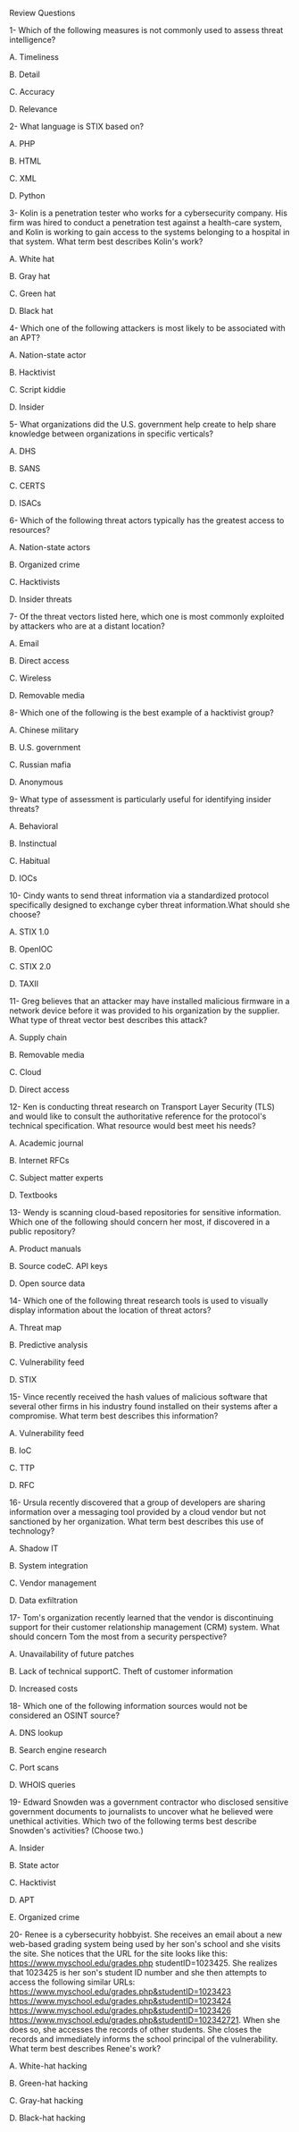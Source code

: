 Review Questions

1- Which of the following measures is not commonly used to assess
threat intelligence?

A. Timeliness

B. Detail

C. Accuracy

D. Relevance

2- What language is STIX based on?

A. PHP

B. HTML

C. XML

D. Python

3- Kolin is a penetration tester who works for a cybersecurity company. His firm was hired to conduct a penetration test against a health-care system, and Kolin is working to gain access to the systems belonging to a hospital in that system. What term best describes Kolin's work?

A. White hat

B. Gray hat

C. Green hat

D. Black hat

4- Which one of the following attackers is most likely to be associated with an APT?

A. Nation-state actor

B. Hacktivist

C. Script kiddie

D. Insider

5- What organizations did the U.S. government help create to help share knowledge between organizations in specific verticals?

A. DHS

B. SANS

C. CERTS

D. ISACs

6- Which of the following threat actors typically has the greatest access to resources?

A. Nation-state actors

B. Organized crime

C. Hacktivists

D. Insider threats

7- Of the threat vectors listed here, which one is most commonly exploited by attackers who are at a distant location?

A. Email

B. Direct access

C. Wireless

D. Removable media

8- Which one of the following is the best example of a hacktivist group?

A. Chinese military

B. U.S. government

C. Russian mafia

D. Anonymous

9- What type of assessment is particularly useful for identifying insider threats?

A. Behavioral

B. Instinctual

C. Habitual

D. IOCs

10- Cindy wants to send threat information via a standardized protocol specifically designed to exchange cyber threat information.What should she choose?

A. STIX 1.0

B. OpenIOC

C. STIX 2.0

D. TAXII

11- Greg believes that an attacker may have installed malicious firmware in a network device before it was provided to his organization by the supplier. What type of threat vector best describes this attack?

A. Supply chain

B. Removable media

C. Cloud

D. Direct access

12- Ken is conducting threat research on Transport Layer Security (TLS) and would like to consult the authoritative reference for the protocol's technical specification. What resource would best meet his needs?

A. Academic journal

B. Internet RFCs

C. Subject matter experts

D. Textbooks

13- Wendy is scanning cloud-based repositories for sensitive information. Which one of the following should concern her most, if discovered in a public repository?

A. Product manuals

B. Source codeC. API keys

D. Open source data

14- Which one of the following threat research tools is used to visually display information about the location of threat actors? 

A. Threat map

B. Predictive analysis

C. Vulnerability feed

D. STIX

15- Vince recently received the hash values of malicious software that several other firms in his industry found installed on their systems after a compromise. What term best describes this information?

A. Vulnerability feed

B. IoC

C. TTP

D. RFC

16- Ursula recently discovered that a group of developers are sharing information over a messaging tool provided by a cloud vendor but not sanctioned by her organization. What term best describes this use of technology?

A. Shadow IT

B. System integration

C. Vendor management

D. Data exfiltration

17- Tom's organization recently learned that the vendor is discontinuing support for their customer relationship management (CRM) system. What should concern Tom the most from a security perspective? 

A. Unavailability of future patches

B. Lack of technical supportC. Theft of customer information

D. Increased costs

18- Which one of the following information sources would not be considered an OSINT source? 

A. DNS lookup

B. Search engine research

C. Port scans

D. WHOIS queries

19- Edward Snowden was a government contractor who disclosed sensitive government documents to journalists to uncover what he believed were unethical activities. Which two of the following terms best describe Snowden's activities? (Choose two.)

A. Insider

B. State actor

C. Hacktivist

D. APT

E. Organized crime

20- Renee is a cybersecurity hobbyist. She receives an email about a new web-based grading system being used by her son's school and she visits the site. She notices that the URL for the site looks  like this: https://www.myschool.edu/grades.php studentID=1023425. She realizes that 1023425 is her son's student ID number and she then attempts to access the following similar URLs:
https://www.myschool.edu/grades.php&studentID=1023423
https://www.myschool.edu/grades.php&studentID=1023424
https://www.myschool.edu/grades.php&studentID=1023426
https://www.myschool.edu/grades.php&studentID=102342721. When she does so, she accesses the records of other students. She closes the records and immediately informs the school principal of the vulnerability. What term best describes Renee's work?

A. White-hat hacking

B. Green-hat hacking

C. Gray-hat hacking

D. Black-hat hacking